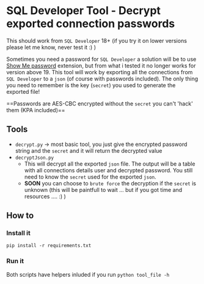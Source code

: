 # SQL Developer Tool - Decrypt exported connection passwords

This should work from `SQL Developer` 18+ (if you try it on lower versions please let me know, never test it :) )

Sometimes you need a password for `SQL Developer` a solution will be to use [Show Me password](http://show-me-password.tomecode.com/) extension, but from what i tested it no longer works for version above 19.
This tool will work by exporting all the connections from `SQL Developer` to a `json` (of course with passwords included). The only thing you need to remember is the key (`secret`) you used to generate the exported file!

==Passwords are AES-CBC encrypted without the `secret` you can't 'hack' them (KPA included)==

## Tools

- `decrypt.py` -> most basic tool, you just give the encrypted password string and the `secret` and it will return the decrypted value
- `decryptJson.py`
    * This will decrypt all the exported `json` file. The output will be a table with all connections details user and decrypted password. You still need to know the `secret` used for the exported `json`.
    * **SOON** you can choose to `brute force` the decryption if the `secret` is unknown (this will be paintfull to wait ... but if you got time and resources .... :) )

## How to

### Install it

`pip install -r requirements.txt`

### Run it

Both scripts have helpers inluded if you run `python tool_file -h`